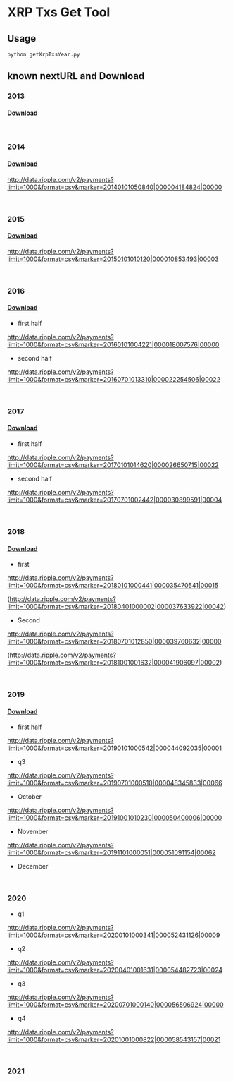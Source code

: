 # XRP Txs Get Tool

## Usage

`python getXrpTxsYear.py`

## known nextURL and Download

### 2013

#### [Download](https://1drv.ms/u/s!AiUK9HE-FYDZhoccHgJgrByu_nbPiA?e=ucpnFG "result2013")

<br>

### 2014 

#### [Download](https://1drv.ms/u/s!AiUK9HE-FYDZhocdaIhmKab0Pd8Vdw?e=Rsvas4 "result2014")

http://data.ripple.com/v2/payments?limit=1000&format=csv&marker=20140101050840|000004184824|00000

<br>

### 2015

#### [Download](https://1drv.ms/u/s!AiUK9HE-FYDZhocf5sfXKkU-F5Ryng?e=Iwx4UD "result2015")

http://data.ripple.com/v2/payments?limit=1000&format=csv&marker=20150101010120|000010853493|00003

<br>

### 2016

#### [Download](https://1drv.ms/u/s!AiUK9HE-FYDZhocgbxZZGQKmCWHqDA?e=jud1vr "result2016")

- first half

http://data.ripple.com/v2/payments?limit=1000&format=csv&marker=20160101004221|000018007576|00000

- second haif

http://data.ripple.com/v2/payments?limit=1000&format=csv&marker=20160701013310|000022254506|00022

<br>

### 2017

#### [Download](https://1drv.ms/u/s!AiUK9HE-FYDZhochDGDC1QGUi7btDQ?e=E4jEQl "result2017first")

- first half

http://data.ripple.com/v2/payments?limit=1000&format=csv&marker=20170101014620|000026650715|00022

- second haif

http://data.ripple.com/v2/payments?limit=1000&format=csv&marker=20170701002442|000030899591|00004

<br>

### 2018

#### [Download](https://1drv.ms/u/s!AiUK9HE-FYDZhocildv6SiAJ5UebOA?e=aBHpbp "result2018first")

- first

http://data.ripple.com/v2/payments?limit=1000&format=csv&marker=20180101000441|000035470541|00015

(http://data.ripple.com/v2/payments?limit=1000&format=csv&marker=20180401000002|000037633922|00042)

- Second

http://data.ripple.com/v2/payments?limit=1000&format=csv&marker=20180701012850|000039760632|00000

(http://data.ripple.com/v2/payments?limit=1000&format=csv&marker=20181001001632|000041906097|00002)

<br>

### 2019

#### [Download](https://1drv.ms/u/s!AiUK9HE-FYDZhoY8g3LqA7gKT0LLyQ?e=7hrHgm "result2019")

- first half

http://data.ripple.com/v2/payments?limit=1000&format=csv&marker=20190101000542|000044092035|00001

- q3

http://data.ripple.com/v2/payments?limit=1000&format=csv&marker=20190701000510|000048345833|00066

- October

http://data.ripple.com/v2/payments?limit=1000&format=csv&marker=20191001010230|000050400006|00000

- November

http://data.ripple.com/v2/payments?limit=1000&format=csv&marker=20191101000051|000051091154|00062

- December

<br>

### 2020

- q1

http://data.ripple.com/v2/payments?limit=1000&format=csv&marker=20200101000341|000052431126|00009

- q2

http://data.ripple.com/v2/payments?limit=1000&format=csv&marker=20200401001631|000054482723|00024

- q3

http://data.ripple.com/v2/payments?limit=1000&format=csv&marker=20200701000140|000056506924|00000

- q4

http://data.ripple.com/v2/payments?limit=1000&format=csv&marker=20201001000822|000058543157|00021

<br>

### 2021
